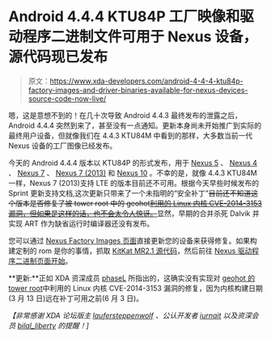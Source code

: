 # Android 4.4.4 KTU84P 工厂映像和驱动程序二进制文件可用于 Nexus 设备，源代码现已发布

> 原文：<https://www.xda-developers.com/android-4-4-4-ktu84p-factory-images-and-driver-binaries-available-for-nexus-devices-source-code-now-live/>

嗯，这是意想不到的！在几十次导致 Android 4.4.3 最终发布的泄露之后，Android 4.4.4 突然到来了，甚至没有一点通知。更新本身尚未开始推广到实际的最终用户设备，但就像我们在 4.4.3 KTU84M 中看到的那样，大多数当前一代 Nexus 设备的工厂图像已经发布。

今天的 Android 4.4.4 版本以 KTU84P 的形式发布，用于 [Nexus 5](http://forum.xda-developers.com/google-nexus-5) 、 [Nexus 4](http://forum.xda-developers.com/nexus-4) 、 [Nexus 7](http://forum.xda-developers.com/nexus-7) 、 [Nexus 7 (2013)](http://forum.xda-developers.com/nexus-7-2013) 和 [Nexus 10](http://forum.xda-developers.com/nexus-10) 。不幸的是，就像 4.4.3 KTU84M 一样，Nexus 7 (2013)支持 LTE 的版本目前还不可用。根据今天早些时候发布的 Sprint 更新支持文档,这次更新只带来了一个未指明的“安全补丁”~~目前还不知道这个版本是否修复了被 tower root 中的 geohot[利用的 Linux 内核 CVE-2014-3153 漏洞，但如果是这样的话，也不会太令人惊讶。](http://www.xda-developers.com/android/breaking-geohot-roots-the-verizon-galaxy-s5-with-towelroot/)~~显然，早期的合并杀死 Dalvik 并实现 ART 作为缺省运行时编译器还没有发布。

您可以通过 [Nexus Factory Images 页面](https://developers.google.com/android/nexus/images)直接更新您的设备来获得修复。如果构建定制的 rom 是你的事情，抓取 [KitKat MR2.1 源代码](https://android.googlesource.com/platform/build/+/kitkat-mr2.1-release)，然后前往 [Nexus 驱动程序二进制页面开始](https://developers.google.com/android/nexus/drivers)。

**更新:**正如 XDA 资深成员 [phaseL](http://forum.xda-developers.com/member.php?u=3244138) 所指出的，这确实没有实现对 [geohot 的 tower root](http://www.xda-developers.com/android/breaking-geohot-roots-the-verizon-galaxy-s5-with-towelroot/)中利用的 Linux 内核 CVE-2014-3153 漏洞的修复，因为内核构建日期(3 月 13 日)远在补丁可用之前(6 月 3 日)。

*【非常感谢 XDA 论坛版主 [laufersteppenwolf](http://forum.xda-developers.com/member.php?u=4716493) 、公认开发者 [iurnait](http://forum.xda-developers.com/member.php?u=4699427) 以及资深会员 [bilal_liberty](http://forum.xda-developers.com/member.php?u=4817003) 的提醒！]*